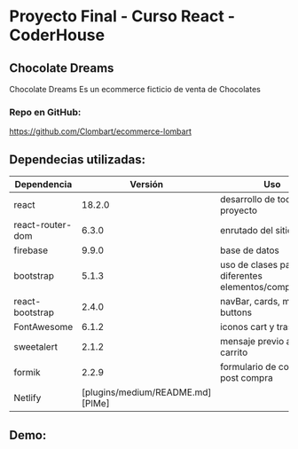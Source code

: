 # Proyecto Final - Curso React - CoderHouse
##  Chocolate Dreams

Chocolate Dreams Es un ecommerce ficticio de venta de Chocolates

### Repo en GitHub:
https://github.com/Clombart/ecommerce-lombart

## Dependecias utilizadas:

| Dependencia | Versión | Uso |
| ------ | ------ | ------ |
| react | 18.2.0 | desarrollo de todo el proyecto |
| react-router-dom | 6.3.0 | enrutado del sitio |
| firebase | 9.9.0 | base de datos |
| bootstrap | 5.1.3 | uso de clases para diferentes elementos/componentes |
| react-bootstrap | 2.4.0 | navBar, cards, modals, buttons | 
| FontAwesome | 6.1.2| iconos cart y trash |
| sweetalert | 2.1.2 | mensaje previo a vaciar carrito |
| formik | 2.2.9 | formulario de contacto post compra |
| Netlify | [plugins/medium/README.md][PlMe] |

## Demo: 
